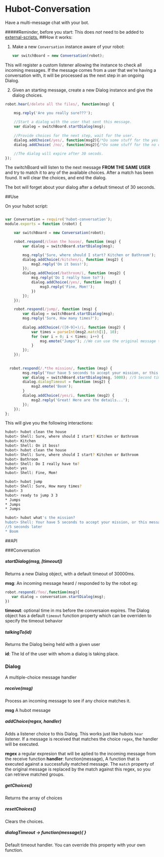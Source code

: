 # Hubot-Conversation

Have a multi-message chat with your bot.

#####Reminder, before you start: This does *not* need to be added to [external-scripts.](https://github.com/lmarkus/hubot-conversation/issues/4)
##How it works:

1) Make a new `Conversation` instance aware of your robot:
    
   ```javascript
   var switchBoard = new Conversation(robot);
   ```
    
This will register a custom listener allowing the instance to check all incoming messages. If the message comes
from a user that we're having a conversation with, it will be processed as the next step in an ongoing Dialog.

2) Given an starting message, create a new Dialog instance and give the dialog choices.
  
  ```javascript
  robot.hear(/delete all the files/, function(msg) {
  
      msg.reply('Are you really sure???');
      
      //Start a dialog with the user that sent this message.
      var dialog = switchBoard.startDialog(msg);
      
      //Provide choices for the next step, wait for the user.
      dialog.addChoice(/yes/, function(msg2){/*Do some stuff for the yes option*/}
      dialog.addChoice( /no/, function(msg2){/*Do some stuff for the no option*/ }
  
      //The dialog will expire after 30 secods.  
  });
  ```

The switchBoard will listen to the next message **FROM THE SAME USER** and try to match it to any of the available choices.
After a match has been found. It will clear the choices, and end the dialog.

The bot will forget about your dialog after a default timeout of 30 seconds.

##Use

On your hubot script:

```javascript

var Conversation = require('hubot-conversation');
module.exports = function (robot) {

    var switchBoard = new Conversation(robot);

    robot.respond(/clean the house/, function (msg) {
        var dialog = switchBoard.startDialog(msg);

        msg.reply('Sure, where should I start? Kitchen or Bathroom');
        dialog.addChoice(/kitchen/i, function (msg2) {
            msg2.reply('On it boss!');
        });
        dialog.addChoice(/bathroom/i, function (msg2) {
            msg.reply('Do I really have to?');
            dialog.addChoice(/yes/, function (msg3) {
                msg3.reply('Fine, Mom!');
            })
        });
    });

    robot.respond(/jump/, function (msg) {
        var dialog = switchBoard.startDialog(msg);
        msg.reply('Sure, How many times?');
        
        dialog.addChoice(/([0-9]+)/i, function (msg2) {
            var times = parseInt(msg2.match[1], 10);
            for (var i = 0; i < times; i++) {
                msg.emote("Jumps"); //We can use the original message too.
            }
        });
    });
    
    
  robot.respond(/.*the mission/, function (msg) {
        msg.reply('Your have 5 seconds to accept your mission, or this message will self-destruct');
        var dialog = switchBoard.startDialog(msg, 5000); //5 Second timeout
        dialog.dialogTimeout = function (msg2) {
            msg2.emote('Boom');
        }
        dialog.addChoice(/yes/i, function (msg2) {
            msg2.reply('Great! Here are the details...');
        });
    });
};
```

This will give you the following interactions:

```bash
hubot> hubot clean the house
hubot> Shell: Sure, where should I start? Kitchen or Bathroom
hubot> Kitchen
hubot> Shell: On it boss!
hubot> hubot clean the house
hubot> Shell: Sure, where should I start? Kitchen or Bathroom
hubot> Bathroom
hubot> Shell: Do I really have to?
hubot> yes
hubot> Shell: Fine, Mom!

```

```bash
hubot> hubot jump
hubot> Shell: Sure, How many times?
hubot> 3
hubot> ready to jump 3 3
* Jumps
* Jumps
* Jumps
```

```bash
hubot> hubot what's the mission?
hubot> Shell: Your have 5 seconds to accept your mission, or this message will self-destruct
//5 seconds later
* Boom  
```


##API

###Conversation

##### startDialog(msg, [timeout])

Returns a new Dialog object, with a default timeout of 30000ms.

**msg**: An incoming message heard / responded to by the robot
 eg: 
  
 ```javascript
 robot.respond(/foo/,function(msg){ 
    var dialog = conversation.startDialog(msg);
 })
 ```
 
 **timeout**: optional time in ms before the conversaion expires.
 The Dialog object has a default `timeout` function property which can be overriden to specify the timeout behavior
 
##### talkingTo(id)
 
 Returns the Dialog being held with a given user
 
 **id**: The Id of the user with whom a dialog is taking place.
 
 
### Dialog
 A multiple-choice message handler
 
##### receive(msg)
 
 Process an incoming message to see if any choice matches it.
 
 **msg** A hubot message
 
##### addChoice(regex, handler)
 
 Adds a listener choice to this Dialog. This works just like hubots `hear` listener. 
 If a message is received that matches the choice `regex`, the handler will be executed.
  
 **regex** a regular expresion that will be aplied to the incoming message from the receive function
 **handler**: function(message),  A function that is executed against a successfully matched message. The `match` property of the original 
 message is replaced by the match against this regex, so you can retrieve matched groups.

##### getChoices()
 
 Returns the array of choices
 
##### resetChoices()

 Clears the choices.
 
##### dialogTimeout -> function(message){ }
Default timeout handler.  You can override this property with your own function.

